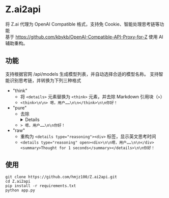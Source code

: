 # Z.ai2api
将 Z.ai 代理为 OpenAI Compatible 格式，支持免 Cookie、智能处理思考链等功能  
基于 https://github.com/kbykb/OpenAI-Compatible-API-Proxy-for-Z 使用 AI 辅助重构。  

## 功能
支持根据官网 /api/models 生成模型列表，并自动选择合适的模型名称。
支持智能识别思考链，并转换为下列三种格式
  - "think"
    - 将 `<details>` 元素替换为 `<think>` 元素，并去除 Markdown 引用块（`>`）
    - `<think>\n\n> 嗯，用户……\n\n</think>\n\n你好！`
  - "pure"
    - 去除 <details> 标签
    - `> 嗯，用户……\n\n你好！`
  - "raw"
    - 重构为 `<details type="reasoning"><div>` 标签，显示英文思考时间
    - `<details type="reasoning" open><div>\n\n嗯，用户……\n\n</div><summary>Thought for 1 seconds</summary></details>\n\n你好！`
## 使用
```
git clone https://github.com/hmjz100/Z.ai2api.git
cd Z.ai2api
pip install -r requirements.txt
python app.py
```
